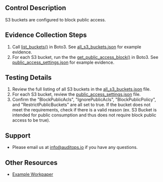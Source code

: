 ## Control Description
S3 buckets are configured to block public access.

## Evidence Collection Steps
1. Call [list_buckets()](https://boto3.amazonaws.com/v1/documentation/api/latest/reference/services/s3/client/list_buckets.html) in Boto3. See [all_s3_buckets.json](./all_s3_buckets.json) for example evidence.
2. For each S3 bucket, run the the [get_public_access_block()](https://boto3.amazonaws.com/v1/documentation/api/latest/reference/services/s3/client/get_public_access_block.html) in Boto3. See [public_access_settings.json](./buckets/itauditguy/public_access_settings.json) for example evidence.

## Testing Details
1. Review the full listing of all S3 buckets in the [all_s3_buckets.json](./all_s3_buckets.json) file.
2. For each S3 bucket, review the [public_access_settings.json](./buckets/itauditguy/public_access_settings.json) file.
3. Confirm the "BlockPublicAcls", "IgnorePublicAcls", "BlockPublicPolicy", and "RestrictPublicBuckets" are all set to true. If the bucket does not meet the requirements, check if there is a valid reason (ex. S3 Bucket is intended for public consumption and thus does not require block public access to be true).

## Support
- Please email us at info@auditops.io if you have any questions.

## Other Resources
- [Example Workpaper](https://docs.google.com/spreadsheets/d/1bGfbXUTSzVCSGCWn7UtG6QN4wWeEKdrubygcCuDDjbI/edit?gid=427799283)
